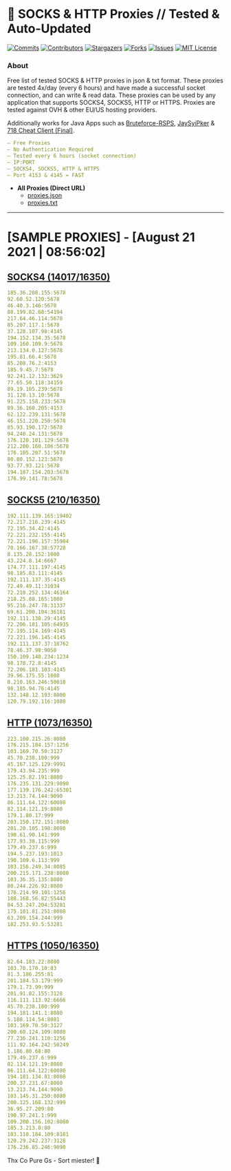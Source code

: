 <!-- MARKDOWN LINKS & IMAGES -->
<!-- https://www.markdownguide.org/basic-syntax/#reference-style-links -->
[contributors-shield]: https://img.shields.io/github/contributors/KaiBurton/free-proxies-autoupdated?style=for-the-badge
[contributors-url]: https://github.com/KaiBurton/free-proxies-autoupdated/graphs/contributors
[forks-shield]: https://img.shields.io/github/forks/KaiBurton/free-proxies-autoupdated?style=for-the-badge
[forks-url]: https://github.com/KaiBurton/free-proxies-autoupdated/network/members
[stars-shield]: https://img.shields.io/github/stars/KaiBurton/free-proxies-autoupdated?style=for-the-badge
[stars-url]: https://github.com/KaiBurton/free-proxies-autoupdated/stargazers
[issues-shield]: https://img.shields.io/github/issues/KaiBurton/free-proxies-autoupdated?style=for-the-badge
[issues-url]: https://github.com/KaiBurton/free-proxies-autoupdated/issues
[license-shield]: https://img.shields.io/github/license/KaiBurton/free-proxies-autoupdated?style=for-the-badge
[license-url]: https://github.com/KaiBurton/free-proxies-autoupdated/blob/main/LICENSE
[commit-shield]: https://img.shields.io/github/last-commit/KaiBurton/free-proxies-autoupdated?style=for-the-badge
[commit-url]: https://github.com/KaiBurton/free-proxies-autoupdated/commits/main

# 🎁 SOCKS & HTTP Proxies // Tested & Auto-Updated

[![Commits][commit-shield]][commit-url]
[![Contributors][contributors-shield]][contributors-url]
[![Stargazers][stars-shield]][stars-url]
[![Forks][forks-shield]][forks-url]
[![Issues][issues-shield]][issues-url]
[![MIT License][license-shield]][license-url]

### About
Free list of tested SOCKS & HTTP proxies in json & txt format. These proxies are tested 4x/day (every 6 hours) and have made a successful socket connection, and can write & read data. These proxies can be used by any application that supports SOCKS4, SOCKS5, HTTP or HTTPS. Proxies are tested against OVH & other EU/US hosting providers.

Additionally works for Java Apps such as [Bruteforce-RSPS](https://github.com/KaiBurton/Bruteforce-RSPS), [JaySyiPker](https://github.com/JayArrowz/JaySyiPker) & [718 Cheat Client (Final)](https://github.com/KaiBurton/718-Cheat-Client-Final). 

```yaml
— Free Proxies
— No Authentication Required
— Tested every 6 hours (socket connection)
— IP:PORT
— SOCKS4, SOCKS5, HTTP & HTTPS
— Port 4153 & 4145 = FAST
```

- **All Proxies (Direct URL)**
  - [proxies.json](https://raw.githubusercontent.com/KaiBurton/free-proxies-autoupdated/main/proxies.json)
  - [proxies.txt](https://raw.githubusercontent.com/KaiBurton/free-proxies-autoupdated/main/proxies.txt)

---

# [SAMPLE PROXIES] - [August 21 2021 | 08:56:02]

## [SOCKS4 (14017/16350)](https://raw.githubusercontent.com/KaiBurton/free-proxies-autoupdated/main/proxies-socks4.txt)
```yaml
185.36.208.155:5678
92.60.52.120:5678
46.40.3.146:5678
88.199.82.68:54194
217.64.46.114:5678
85.207.117.1:5678
37.128.107.98:4145
194.152.134.35:5678
109.160.109.9:5678
213.134.0.127:5678
195.81.66.4:5678
85.208.76.2:4153
185.9.45.7:5678
92.241.12.132:3629
77.65.50.118:34159
89.19.105.239:5678
31.128.13.10:5678
91.225.158.233:5678
89.36.160.205:4153
62.122.239.131:5678
46.151.220.250:5678
85.93.190.172:5678
94.240.24.131:5678
176.120.101.129:5678
212.200.160.106:5678
176.105.207.51:5678
80.80.152.123:5678
93.77.93.121:5678
194.187.154.203:5678
176.99.141.78:5678
```

## [SOCKS5 (210/16350)](https://raw.githubusercontent.com/KaiBurton/free-proxies-autoupdated/main/proxies-socks5.txt)
```yaml
192.111.139.165:19402
72.217.216.239:4145
72.195.34.42:4145
72.221.232.155:4145
72.221.196.157:35904
70.166.167.38:57728
8.135.28.152:1080
43.224.8.14:6667
174.77.111.197:4145
98.185.83.111:4145
192.111.137.35:4145
72.49.49.11:31034
72.210.252.134:46164
218.25.88.165:1080
95.216.247.78:31337
69.61.200.104:36181
192.111.138.29:4145
72.206.181.105:64935
72.195.114.169:4145
72.221.196.145:4145
192.111.137.37:18762
78.46.37.98:9050
150.109.148.234:1234
98.178.72.8:4145
72.206.181.103:4145
39.96.175.55:1080
8.210.163.246:50018
98.185.94.76:4145
132.148.12.193:8000
120.79.192.116:1080
```

## [HTTP (1073/16350)](https://raw.githubusercontent.com/KaiBurton/free-proxies-autoupdated/main/proxies-http.txt)
```yaml
223.100.215.26:8080
176.215.184.157:1256
103.169.70.50:3127
45.70.238.180:999
45.167.125.129:9991
179.43.94.235:999
125.25.82.191:8080
176.235.131.229:9090
177.139.176.242:65301
13.213.74.144:9090
86.111.64.122:60080
82.114.121.19:8080
179.1.80.17:999
203.150.172.151:8080
201.20.105.198:8080
190.61.90.141:999
177.93.38.115:999
179.49.237.6:999
194.5.237.193:1013
190.109.6.113:999
103.156.249.34:8085
200.215.171.238:8080
103.36.35.135:8080
80.244.226.92:8080
176.214.99.101:1256
188.168.56.82:55443
84.53.247.204:53281
175.101.81.251:8080
63.209.154.244:999
182.253.93.5:53281
```

## [HTTPS (1050/16350)](https://raw.githubusercontent.com/KaiBurton/free-proxies-autoupdated/main/proxies-https.txt)
```yaml
82.64.183.22:8080
103.78.170.10:83
81.3.186.255:81
201.184.53.179:999
179.1.73.99:999
201.91.82.155:3128
116.111.113.92:6666
45.70.238.180:999
194.181.141.1:8080
5.188.114.54:8081
103.169.70.50:3127
200.60.124.109:8080
77.236.241.110:1256
111.92.164.242:50249
1.186.80.68:80
179.49.237.6:999
82.114.121.19:8080
86.111.64.122:60080
194.181.134.81:8080
200.37.231.67:8080
13.213.74.144:9090
103.145.31.250:8080
200.125.168.132:999
36.95.27.209:80
190.97.241.1:999
109.200.156.102:8080
185.3.213.8:80
103.110.184.109:8181
120.29.242.237:3128
176.236.85.246:9090
```



Thx Co Pure Gs - Sort miester! 💟